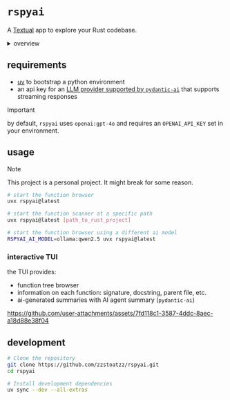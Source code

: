 # `rspyai`

A [Textual](https://github.com/textualize/textual/) app to explore your Rust codebase.

<details>
<summary>overview</summary>

```
.
├── Cargo.toml
├── pyproject.toml
├── python
│   └── rspyai
│       ├── __init__.py
│       ├── __pycache__
│       ├── models
│       │   ├── __pycache__
│       │   └── function_summary.py
│       ├── rspyai.pyi
│       ├── settings.py
│       ├── tui.py
│       └── widgets
│           ├── __pycache__
│           ├── function_details.py
│           ├── function_summary.py
│           └── function_tree.py
├── src
│   ├── function.rs
│   ├── lib.rs
│   ├── sample.rs
│   └── scanner.rs
└── uv.lock
```

```mermaid
flowchart TB
    subgraph Rust["Rust Backend (via PyO3)"]
        Scanner["ProjectScanner"]
        RustFunc["RustFunction"]
        Scanner -->|extracts| RustFunc
        Debug["Debug Utils"]
        
        subgraph RustAPI["Python-exposed API"]
            scan["scan_rust_project()"]
            meta["get_function_metadata()"]
        end
        
        Scanner --> scan
        Scanner --> meta
        RustFunc --> scan
        RustFunc --> meta
    end

    subgraph Python["Python Frontend"]
        subgraph TUI["Textual UI Components"]
            FuncBrowser["FunctionBrowser (Main App)"]
            FuncTree["FunctionTree Widget"]
            FuncDetails["FunctionDetails Widget"]
            FuncSummary["FunctionSummary Widget"]
            
            FuncBrowser -->|contains| FuncTree
            FuncBrowser -->|contains| FuncDetails
            FuncDetails -->|contains| FuncSummary
        end
        
        subgraph Settings["Configuration"]
            Config["Settings (pydantic)"]
            AIConfig["AI Model Settings"]
            Config --> AIConfig
        end
        
        subgraph AI["AI Integration"]
            Agent["pydantic-ai Agent"]
            Summary["Function Summaries"]
            Agent -->|generates| Summary
        end
    end

    RustAPI -->|exposes functions to| Python
    FuncTree -->|calls| scan
    FuncDetails -->|calls| meta
    FuncSummary -->|uses| Agent
    AIConfig -->|configures| Agent

    style Rust fill:#deb887
    style Python fill:#4682b4
    style TUI fill:#2f4f4f
    style AI fill:#556b2f
```


This project combines Rust and Python via [`pyo3`](https://pyo3.rs/v0.23.3/) and [`maturin`](https://www.maturin.rs/tutorial) to provide a Textual-based TUI that explores Rust codebases, highlighting public functions for potential Python exposure.

1. **Rust Backend**:  
   - **`src/scanner.rs`**: Recursively scans a Rust project directory, identifying `.rs` files and extracting public functions using `syn` and `walkdir`.  
   - **`src/function.rs`**: Defines `RustFunction` and logic for parsing signatures, documentation, and source code.  
   - **`src/lib.rs`**: Exposes `scan_rust_project` and `get_function_metadata` as Python-callable functions via `PyO3`.

2. **Python Frontend**:  
   - **`rspyai` Python package**:  
     - **`rspyai/__init__.py`**: Imports Rust-implemented functions as `scan_rust_project` and `get_function_metadata`.  
     - **`rspyai/tui.py`**: Implements the `FunctionBrowser` TUI using [Textual](https://github.com/textualize/textual). This app:
       - Scans and displays a tree of Rust functions.  
       - Shows detailed metadata (signature, doc, source) in a split-pane layout.  
       - Integrates with `pydantic-ai` to generate AI-based summaries of selected functions.  
     - **`rspyai/widgets/*`**: Modular widgets for tree navigation, details display, and AI-generated summaries.
   - **`pyproject.toml` and `Cargo.toml`**: Configure Python (with `maturin`) and Rust builds, specifying dependencies and linking the Rust `cdylib` as a Python extension.

3. **AI Integration**:  
   - **`pydantic-ai`** used to streamline calling LLMs.  
   - Queries about functions are sent to a chosen AI model to stream summaries of the selected function.

4. **Settings**:  
   - **`rspyai/settings.py`**: Defines settings for the TUI and AI that allow:
     - setting the ai model
     - setting the system prompt used by the ai model
     - TODO (add more settings)

</details>


## requirements

- [uv](https://docs.astral.sh/uv/) to bootstrap a python environment
- an api key for an [LLM provider supported by `pydantic-ai`](https://ai.pydantic.dev/models/) that supports streaming responses

> [!IMPORTANT]
> by default, `rspyai` uses `openai:gpt-4o` and requires an `OPENAI_API_KEY` set in your environment.

## usage

> [!NOTE]
> This project is a personal project. It might break for some reason.

```bash
# start the function browser 
uvx rspyai@latest

# start the function scanner at a specific path
uvx rspyai@latest [path_to_rust_project]

# start the function browser using a different ai model
RSPYAI_AI_MODEL=ollama:qwen2.5 uvx rspyai@latest
```

### interactive TUI

the TUI provides:
- function tree browser
- information on each function: signature, docstring, parent file, etc.
- ai-generated summaries with AI agent summary (`pydantic-ai`)

https://github.com/user-attachments/assets/7fd118c1-3587-4ddc-8aec-a18d88e38f04

## development

```bash
# Clone the repository
git clone https://github.com/zzstoatzz/rspyai.git
cd rspyai

# Install development dependencies
uv sync --dev --all-extras
```